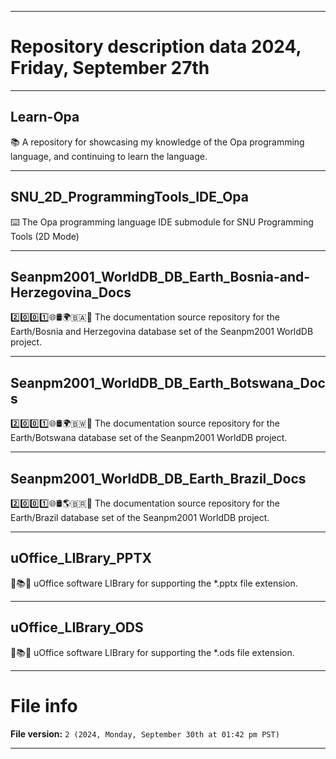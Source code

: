 
***

# Repository description data 2024, Friday, September 27th

---

## Learn-Opa

📚️ A repository for showcasing my knowledge of the Opa programming language, and continuing to learn the language. 

---

## SNU_2D_ProgrammingTools_IDE_Opa

⌨️ The Opa programming language IDE submodule for SNU Programming Tools (2D Mode)

---

## Seanpm2001_WorldDB_DB_Earth_Bosnia-and-Herzegovina_Docs

2️⃣️0️⃣️0️⃣️1️⃣️🌐️🛢️🌍️🇧🇦️📖️ The documentation source repository for the Earth/Bosnia and Herzegovina database set of the Seanpm2001 WorldDB project. 

---

## Seanpm2001_WorldDB_DB_Earth_Botswana_Docs

2️⃣️0️⃣️0️⃣️1️⃣️🌐️🛢️🌍️🇧🇼️📖️ The documentation source repository for the Earth/Botswana database set of the Seanpm2001 WorldDB project. 

---

## Seanpm2001_WorldDB_DB_Earth_Brazil_Docs

2️⃣️0️⃣️0️⃣️1️⃣️🌐️🛢️🌎️🇧🇷️📖️ The documentation source repository for the Earth/Brazil database set of the Seanpm2001 WorldDB project. 

---

## uOffice_LIBrary_PPTX

📙️📚️💾️ uOffice software LIBrary for supporting the *.pptx file extension.

---

## uOffice_LIBrary_ODS

📙️📚️💾️ uOffice software LIBrary for supporting the *.ods file extension.

***

# File info

**File version:** `2 (2024, Monday, September 30th at 01:42 pm PST)`

***

